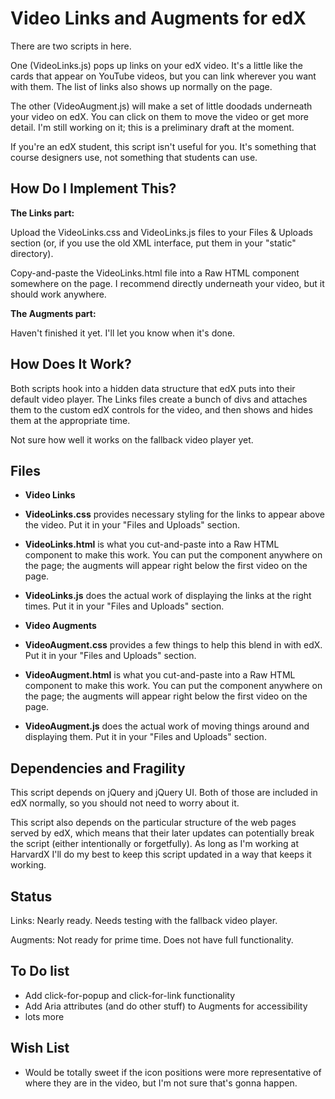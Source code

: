 Video Links and Augments for edX
====================

There are two scripts in here.

One (VideoLinks.js) pops up links on your edX video. It's a little like the cards that appear on YouTube videos, but you can link wherever you want with them. The list of links also shows up normally on the page.

The other (VideoAugment.js) will make a set of little doodads underneath your video on edX. You can click on them to move the video or get more detail. I'm still working on it; this is a preliminary draft at the moment.

If you're an edX student, this script isn't useful for you. It's something that course designers use, not something that students can use.


How Do I Implement This?
--------

**The Links part:**

Upload the VideoLinks.css and VideoLinks.js files to your Files & Uploads section (or, if you use the old XML interface, put them in your "static" directory).

Copy-and-paste the VideoLinks.html file into a Raw HTML component somewhere on the page. I recommend directly underneath your video, but it should work anywhere.

**The Augments part:**

Haven't finished it yet. I'll let you know when it's done.


How Does It Work?
--------

Both scripts hook into a hidden data structure that edX puts into their default video player. The Links files create a bunch of divs and attaches them to the custom edX controls for the video, and then shows and hides them at the appropriate time.

Not sure how well it works on the fallback video player yet.


Files
--------

* **Video Links**
 * **VideoLinks.css** provides necessary styling for the links to appear above the video. Put it in your "Files and Uploads" section.
 * **VideoLinks.html** is what you cut-and-paste into a Raw HTML component to make this work. You can put the component anywhere on the page; the augments will appear right below the first video on the page.
 * **VideoLinks.js** does the actual work of displaying the links at the right times. Put it in your "Files and Uploads" section.

* **Video Augments**
 * **VideoAugment.css** provides a few things to help this blend in with edX. Put it in your "Files and Uploads" section.
 * **VideoAugment.html** is what you cut-and-paste into a Raw HTML component to make this work. You can put the component anywhere on the page; the augments will appear right below the first video on the page.
 * **VideoAugment.js** does the actual work of moving things around and displaying them. Put it in your "Files and Uploads" section.


Dependencies and Fragility
--------------

This script depends on jQuery and jQuery UI. Both of those are included in edX normally, so you should not need to worry about it.

This script also depends on the particular structure of the web pages served by edX, which means that their later updates can potentially break the script (either intentionally or forgetfully). As long as I'm working at HarvardX I'll do my best to keep this script updated in a way that keeps it working.


Status
------

Links: Nearly ready. Needs testing with the fallback video player.

Augments: Not ready for prime time. Does not have full functionality.


To Do list
-----------

* Add click-for-popup and click-for-link functionality
* Add Aria attributes (and do other stuff) to Augments for accessibility
* lots more

Wish List
---------

* Would be totally sweet if the icon positions were more representative of where they are in the video, but I'm not sure that's gonna happen.